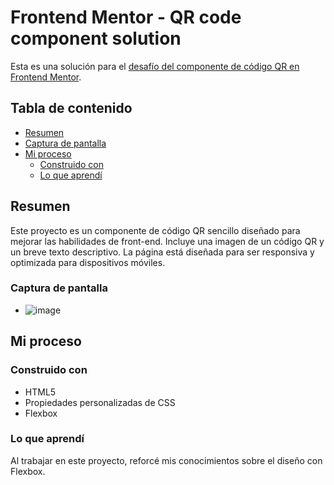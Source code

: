 # Frontend Mentor - QR code component solution

Esta es una solución para el [desafío del componente de código QR en Frontend Mentor](https://www.frontendmentor.io/challenges/qr-code-component-iux_sIO_H).

## Tabla de contenido

- [Resumen](#resumen)
 - [Captura de pantalla](#captura-de-pantalla)
- [Mi proceso](#mi-proceso)
  - [Construido con](#construido-con)
  - [Lo que aprendí](#lo-que-aprendí)

## Resumen

Este proyecto es un componente de código QR sencillo diseñado para mejorar las habilidades de front-end. Incluye una imagen de un código QR y un breve texto descriptivo. La página está diseñada para ser responsiva y optimizada para dispositivos móviles.

### Captura de pantalla

- ![image](https://github.com/AbiSulkes/qr-code-component/assets/132610111/0cf51674-0691-47e9-999a-3b8c67043935)

## Mi proceso

### Construido con

- HTML5
- Propiedades personalizadas de CSS
- Flexbox

### Lo que aprendí

Al trabajar en este proyecto, reforcé mis conocimientos sobre el diseño con Flexbox.
